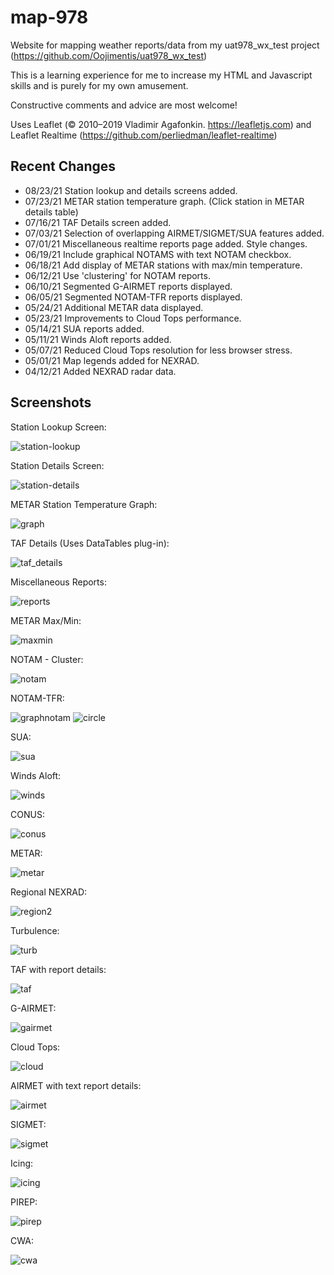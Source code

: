 # map-978

Website for mapping weather reports/data from my uat978_wx_test project (https://github.com/Oojimentis/uat978_wx_test)

This is a learning experience for me to increase my HTML and Javascript skills and is purely for my own amusement.

Constructive comments and advice are most welcome!

Uses Leaflet (© 2010–2019 Vladimir Agafonkin. https://leafletjs.com) 
and Leaflet Realtime (https://github.com/perliedman/leaflet-realtime)

## Recent Changes
* 08/23/21 Station lookup and details screens added.
* 07/23/21 METAR station temperature graph. (Click station in METAR details table)
* 07/16/21 TAF Details screen added.
* 07/03/21 Selection of overlapping AIRMET/SIGMET/SUA features added.
* 07/01/21 Miscellaneous realtime reports page added. Style changes.
* 06/19/21 Include graphical NOTAMS with text NOTAM checkbox.
* 06/18/21 Add display of METAR stations with max/min temperature.
* 06/12/21 Use 'clustering' for NOTAM reports.
* 06/10/21 Segmented G-AIRMET reports displayed.
* 06/05/21 Segmented NOTAM-TFR reports displayed.
* 05/24/21 Additional METAR data displayed.
* 05/23/21 Improvements to Cloud Tops performance.
* 05/14/21 SUA reports added.
* 05/11/21 Winds Aloft reports added.
* 05/07/21 Reduced Cloud Tops resolution for less browser stress.
* 05/01/21 Map legends added for NEXRAD.
* 04/12/21 Added NEXRAD radar data.


## Screenshots

Station Lookup Screen:

![station-lookup](https://user-images.githubusercontent.com/60933475/130510953-5ef13241-86e5-49bb-bd0a-448f67ecad78.png)


Station Details Screen:

![station-details](https://user-images.githubusercontent.com/60933475/130510982-0d2c2e2a-f242-4373-9f48-e38368f1c19f.png)

METAR Station Temperature Graph:

![graph](https://user-images.githubusercontent.com/60933475/130510995-ee3eb6e2-4c6f-43c0-b818-72566f3631fb.png)

TAF Details (Uses DataTables plug-in):

![taf_details](https://user-images.githubusercontent.com/60933475/126046043-f5dc957b-f770-41b9-a04c-fe83183730f0.png)

Miscellaneous Reports:

![reports](https://user-images.githubusercontent.com/60933475/124370992-5dd79700-dc4b-11eb-88cd-ce31fb7ebb82.png)

METAR Max/Min:

![maxmin](https://user-images.githubusercontent.com/60933475/124371175-371a6000-dc4d-11eb-99c1-a4cdf648f812.png)

NOTAM - Cluster:

![notam](https://user-images.githubusercontent.com/60933475/124371015-a8f1aa00-dc4b-11eb-9999-5a20d684797f.png)

NOTAM-TFR:

![graphnotam](https://user-images.githubusercontent.com/60933475/124371022-c9b9ff80-dc4b-11eb-9f82-16a1d10df683.png)
![circle](https://user-images.githubusercontent.com/60933475/124371023-ce7eb380-dc4b-11eb-931e-e9833b7e4b91.png)

SUA:

![sua](https://user-images.githubusercontent.com/60933475/124371033-e6eece00-dc4b-11eb-9a82-352a7e69d421.png)

Winds Aloft:

![winds](https://user-images.githubusercontent.com/60933475/124371038-ebb38200-dc4b-11eb-95de-26a4f3cdfd4e.png)

CONUS:

![conus](https://user-images.githubusercontent.com/60933475/124371041-f0783600-dc4b-11eb-96f1-cf26149819e1.png)

METAR:

![metar](https://user-images.githubusercontent.com/60933475/124371053-0ede3180-dc4c-11eb-867a-1ea49794d096.png)

Regional NEXRAD:

![region2](https://user-images.githubusercontent.com/60933475/124371055-19003000-dc4c-11eb-9b85-0df254e07380.png)

Turbulence:

![turb](https://user-images.githubusercontent.com/60933475/124371057-1e5d7a80-dc4c-11eb-81bc-0fd6808531e9.png)

TAF with report details:

![taf](https://user-images.githubusercontent.com/60933475/124371065-2ddcc380-dc4c-11eb-9614-f900272ed7aa.png)

G-AIRMET:

![gairmet](https://user-images.githubusercontent.com/60933475/124371067-32a17780-dc4c-11eb-9b9f-e9f5e32ad28c.png)

Cloud Tops:

![cloud](https://user-images.githubusercontent.com/60933475/124371071-392fef00-dc4c-11eb-9b62-7c6791bb7bb2.png)

AIRMET with text report details:

![airmet](https://user-images.githubusercontent.com/60933475/124371074-3fbe6680-dc4c-11eb-9ad4-c0257d63e81e.png)

SIGMET:

![sigmet](https://user-images.githubusercontent.com/60933475/124371078-464cde00-dc4c-11eb-8999-f04deb2b0e31.png)

Icing:

![icing](https://user-images.githubusercontent.com/60933475/124371082-4d73ec00-dc4c-11eb-8e9a-d9408fa33aea.png)

PIREP:

![pirep](https://user-images.githubusercontent.com/60933475/124371124-c8d59d80-dc4c-11eb-8ddd-09183ad70c9f.png)

CWA:

![cwa](https://user-images.githubusercontent.com/60933475/124371130-d25f0580-dc4c-11eb-9f53-cfe172ecf894.png)
